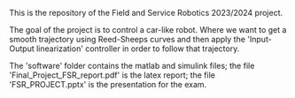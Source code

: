 This is the repository of the Field and Service Robotics 2023/2024 project.

The goal of the project is to control a car-like robot.
Where we want to get a smooth trajectory using Reed-Sheeps curves and then apply the 'Input-Output linearization' controller in order to follow that trajectory.

The 'software' folder contains the matlab and simulink files; the file 'Final_Project_FSR_report.pdf' is the latex report; the file 'FSR_PROJECT.pptx' is the presentation for the exam.
